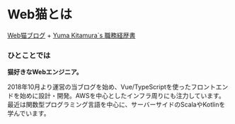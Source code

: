 # Web猫とは

<ProfileCardComponent></ProfileCardComponent>

[Web猫ブログ](https://webneko.dev/) + [Yuma Kitamura`s 職務経歴書](https://github.com/jiyuujin/Curriculum-Vitae)

### ひとことでは

**猫好きなWebエンジニア。**

2018年10月より運営の当ブログを始め、Vue/TypeScriptを使ったフロントエンドを始めに設計・開発。AWSを中心としたインフラ周りにも注力しています。最近は関数型プログラミング言語を中心に、サーバーサイドのScalaやKotlinを学んでいます。

<ProfileCustom/>
